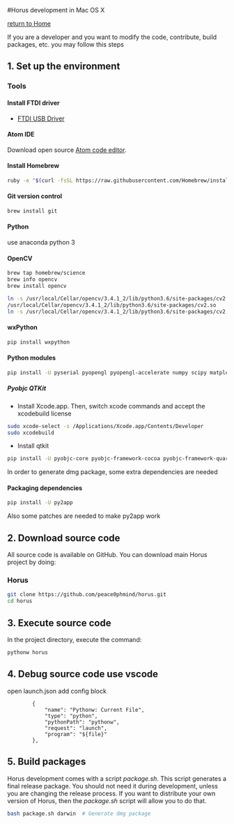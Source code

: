 #Horus development in Mac OS X

[return to Home](../../README.md)


If you are a developer and you want to modify the code, contribute, build packages, etc. you may follow this steps

## 1. Set up the environment

### Tools

#### Install FTDI driver
* [FTDI USB Driver](http://www.ftdichip.com/Drivers/VCP/MacOSX/FTDIUSBSerialDriver_v2_3.dmg)

#### Atom IDE
Download open source [Atom code editor](https://atom.io/).

#### Install Homebrew
```bash
ruby -e "$(curl -fsSL https://raw.githubusercontent.com/Homebrew/install/master/install)"
```

#### Git version control
```bash
brew install git
```

#### Python
use anaconda python 3

#### OpenCV
```bash
brew tap homebrew/science
brew info opencv
brew install opencv
```

```bash
ln -s /usr/local/Cellar/opencv/3.4.1_2/lib/python3.6/site-packages/cv2.cpython-36m-darwin.so 
/usr/local/Cellar/opencv/3.4.1_2/lib/python3.6/site-packages/cv2.so
ln -s /usr/local/Cellar/opencv/3.4.1_2/lib/python3.6/site-packages/cv2.so $HOME/anaconda3/lib/python3.6/site-packages
```

#### wxPython
```bash
pip install wxpython
```

#### Python modules
```bash
pip install -U pyserial pyopengl pyopengl-accelerate numpy scipy matplotlib==1.5.3
```

##### Pyobjc QTKit

* Install Xcode.app. Then, switch xcode commands and accept the xcodebuild license

```bash
sudo xcode-select -s /Applications/Xcode.app/Contents/Developer
sudo xcodebuild
```

* Install qtkit
```bash
pip install -U pyobjc-core pyobjc-framework-cocoa pyobjc-framework-quartz pyobjc-framework-qtkit
```

In order to generate dmg package, some extra dependencies are needed

#### Packaging dependencies
```bash
pip install -U py2app
```

Also some patches are needed to make py2app work

## 2. Download source code

All source code is available on GitHub. You can download main Horus project by doing:

### Horus
```bash
git clone https://github.com/peace0phmind/horus.git
cd horus
```

## 3. Execute source code

In the project directory, execute the command:

```bash
pythonw horus
```

## 4. Debug source code use vscode
open launch.json add config block
```
        {
            "name": "Pythonw: Current File",
            "type": "python",
            "pythonPath": "pythonw",
            "request": "launch",
            "program": "${file}"
        },
```

## 5. Build packages

Horus development comes with a script *package.sh*. This script generates a final release package. You should not need it during development, unless you are changing the release process. If you want to distribute your own version of Horus, then the *package.sh* script will allow you to do that.

```bash
bash package.sh darwin  # Generate dmg package
```
